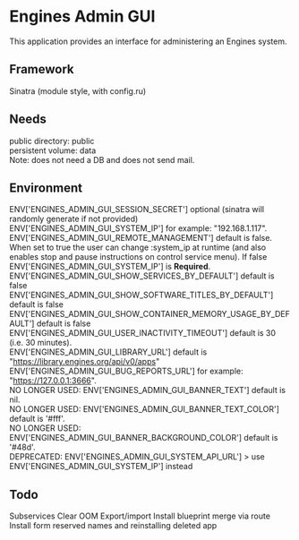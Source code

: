 Engines Admin GUI
=================

This application provides an interface for administering an Engines system.

Framework
---------
Sinatra (module style, with config.ru)

Needs
-----
public directory: public  
persistent volume: data  
Note: does not need a DB and does not send mail.

Environment
-----------

ENV['ENGINES_ADMIN_GUI_SESSION_SECRET'] optional (sinatra will randomly generate if not provided)
ENV['ENGINES_ADMIN_GUI_SYSTEM_IP'] for example: "192.168.1.117".
ENV['ENGINES_ADMIN_GUI_REMOTE_MANAGEMENT'] default is false. When set to true the user can change :system_ip at runtime (and also enables stop and pause instructions on control service menu). If false ENV['ENGINES_ADMIN_GUI_SYSTEM_IP'] is **Required**.  
ENV['ENGINES_ADMIN_GUI_SHOW_SERVICES_BY_DEFAULT'] default is false
ENV['ENGINES_ADMIN_GUI_SHOW_SOFTWARE_TITLES_BY_DEFAULT'] default is false
ENV['ENGINES_ADMIN_GUI_SHOW_CONTAINER_MEMORY_USAGE_BY_DEFAULT'] default is false
ENV['ENGINES_ADMIN_GUI_USER_INACTIVITY_TIMEOUT'] default is 30 (i.e. 30 minutes).  
ENV['ENGINES_ADMIN_GUI_LIBRARY_URL'] default is "https://library.engines.org/api/v0/apps"  
ENV['ENGINES_ADMIN_GUI_BUG_REPORTS_URL'] for example: "https://127.0.0.1:3666".  
NO LONGER USED: ENV['ENGINES_ADMIN_GUI_BANNER_TEXT'] default is nil.  
NO LONGER USED: ENV['ENGINES_ADMIN_GUI_BANNER_TEXT_COLOR'] default is '#fff'.  
NO LONGER USED: ENV['ENGINES_ADMIN_GUI_BANNER_BACKGROUND_COLOR'] default is '#48d'.  
DEPRECATED:  ENV['ENGINES_ADMIN_GUI_SYSTEM_API_URL'] > use ENV['ENGINES_ADMIN_GUI_SYSTEM_IP'] instead


Todo
----
Subservices
Clear OOM
Export/import
Install blueprint merge via route
Install form reserved names and reinstalling deleted app
